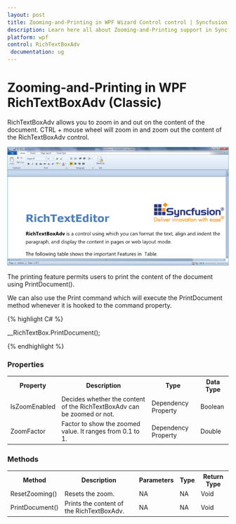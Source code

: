 ```yaml
---
layout: post
title: Zooming-and-Printing in WPF Wizard Control control | Syncfusion
description: Learn here all about Zooming-and-Printing support in Syncfusion WPF RichTextBoxAdv (Classic) control and more.
platform: wpf
control: RichTextBoxAdv
 documentation: ug
---
```


# Zooming-and-Printing in WPF RichTextBoxAdv (Classic)

RichTextBoxAdv allows you to zoom in and out on the content of the document. CTRL + mouse wheel will zoom in and zoom out the content of the RichTextBoxAdv control.



![Zooming-and-Printing_img1](Zooming-and-Printing_images/Zooming-and-Printing_img1.png)





The printing feature permits users to print the content of the document using PrintDocument().

We can also use the Print command which will execute the PrintDocument method whenever it is hooked to the command property.


{% highlight C# %}



__RichTextBox.PrintDocument();

{% endhighlight %}



### Properties



<table>
<tr>
<th>
Property</th><th>
Description</th><th>
Type</th><th>
Data Type</th></tr>
<tr>
<td>
IsZoomEnabled</td><td>
Decides whether the content of the RichTextBoxAdv can be zoomed or not.</td><td>
Dependency Property</td><td>
Boolean</td></tr>
<tr>
<td>
ZoomFactor</td><td>
Factor to show the zoomed value. It ranges from 0.1 to 1.</td><td>
Dependency Property</td><td>
Double</td></tr>
</table>


### Methods



<table>
<tr>
<th>
Method</th><th>
Description</th><th>
Parameters</th><th>
Type</th><th>
Return Type</th></tr>
<tr>
<td>
ResetZooming()</td><td>
Resets the zoom.</td><td>
NA</td><td>
NA</td><td>
Void</td></tr>
<tr>
<td>
PrintDocument()</td><td>
Prints the content of the RichTextBoxAdv.</td><td>
NA</td><td>
NA</td><td>
Void</td></tr>
</table>


